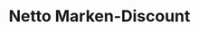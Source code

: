 ---
title: "Netto Marken-Discount"
url: /pausa-muehltroff/netto-marken-discount/
shop: Supermarkt
---